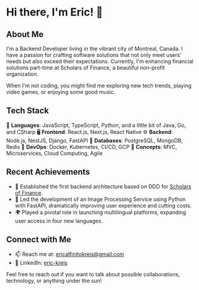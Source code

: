 # Hi there, I'm Eric! 👋

## About Me
I'm a Backend Developer living in the vibrant city of Montreal, Canada. I have a passion for crafting software solutions that not only meet users' needs but also exceed their expectations. Currently, I'm enhancing financial solutions part-time at Scholars of Finance, a beautiful non-profit organization.

When I'm not coding, you might find me exploring new tech trends, playing video games, or enjoying some good music.

## Tech Stack
🔧 **Languages**: JavaScript, TypeScript, Python, and a little bit of Java, Go, and CSharp
🖥️ **Frontend**: React.js, Next.js, React Native
⚙️ **Backend**: Node.js, NestJS, Django, FastAPI
💽 **Databases**: PostgreSQL, MongoDB, Redis
🔗 **DevOps**: Docker, Kubernetes, CI/CD, GCP
🧠 **Concepts**: MVC, Microservices, Cloud Computing, Agile

## Recent Achievements
- 🚀 Established the first backend architecture based on DDD for [Scholars of Finance](https://scholarsoffinance.org/).
- 💾 Led the development of an Image Processing Service using Python with FastAPI, dramatically improving user experience and cutting costs.
- 🌍 Played a pivotal role in launching multilingual platforms, expanding user access in four new languages.

## Connect with Me
- 📫 Reach me at: [ericalfinitokreis@gmail.com](mailto:ericalfinitokreis@gmail.com)
- 👔 LinkedIn: [eric-kreis](https://www.linkedin.com/in/eric-kreis)

Feel free to reach out if you want to talk about possible collaborations, technology, or anything under the sun!

